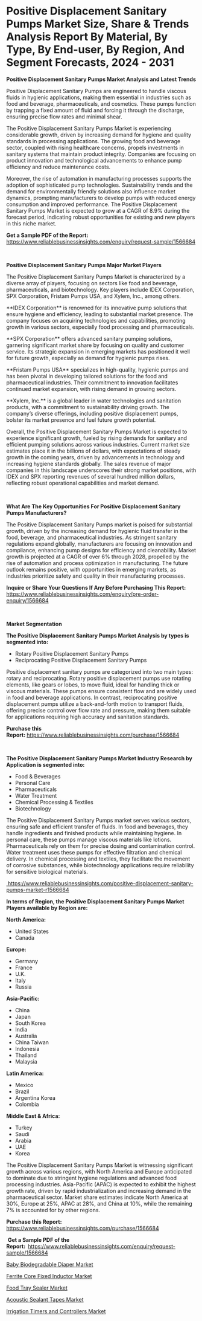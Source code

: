 <p><h1>Positive Displacement Sanitary Pumps Market Size, Share & Trends Analysis Report By Material, By Type, By End-user, By Region, And Segment Forecasts, 2024 - 2031</h1></p><p><strong>Positive Displacement Sanitary Pumps Market Analysis and Latest Trends</strong></p>
<p><p>Positive Displacement Sanitary Pumps are engineered to handle viscous fluids in hygienic applications, making them essential in industries such as food and beverage, pharmaceuticals, and cosmetics. These pumps function by trapping a fixed amount of fluid and forcing it through the discharge, ensuring precise flow rates and minimal shear.</p><p>The Positive Displacement Sanitary Pumps Market is experiencing considerable growth, driven by increasing demand for hygiene and quality standards in processing applications. The growing food and beverage sector, coupled with rising healthcare concerns, propels investments in sanitary systems that maintain product integrity. Companies are focusing on product innovation and technological advancements to enhance pump efficiency and reduce maintenance costs.</p><p>Moreover, the rise of automation in manufacturing processes supports the adoption of sophisticated pump technologies. Sustainability trends and the demand for environmentally friendly solutions also influence market dynamics, prompting manufacturers to develop pumps with reduced energy consumption and improved performance. The Positive Displacement Sanitary Pumps Market is expected to grow at a CAGR of 8.9% during the forecast period, indicating robust opportunities for existing and new players in this niche market.</p></p>
<p><strong>Get a Sample PDF of the Report:&nbsp;</strong> <a href="https://www.reliablebusinessinsights.com/enquiry/request-sample/1566684?utm_campaign=1135&utm_medium=2&utm_source=Github&utm_content=ia&utm_term=11102024&utm_id=positive-displacement-sanitary-pumps">https://www.reliablebusinessinsights.com/enquiry/request-sample/1566684</a></p>
<p>&nbsp;</p>
<p><strong>Positive Displacement Sanitary Pumps Major Market Players</strong></p>
<p><p>The Positive Displacement Sanitary Pumps Market is characterized by a diverse array of players, focusing on sectors like food and beverage, pharmaceuticals, and biotechnology. Key players include IDEX Corporation, SPX Corporation, Fristam Pumps USA, and Xylem, Inc., among others. </p><p>**IDEX Corporation** is renowned for its innovative pump solutions that ensure hygiene and efficiency, leading to substantial market presence. The company focuses on acquiring technologies and capabilities, promoting growth in various sectors, especially food processing and pharmaceuticals.</p><p>**SPX Corporation** offers advanced sanitary pumping solutions, garnering significant market share by focusing on quality and customer service. Its strategic expansion in emerging markets has positioned it well for future growth, especially as demand for hygienic pumps rises.</p><p>**Fristam Pumps USA** specializes in high-quality, hygienic pumps and has been pivotal in developing tailored solutions for the food and pharmaceutical industries. Their commitment to innovation facilitates continued market expansion, with rising demand in growing sectors.</p><p>**Xylem, Inc.** is a global leader in water technologies and sanitation products, with a commitment to sustainability driving growth. The company’s diverse offerings, including positive displacement pumps, bolster its market presence and fuel future growth potential.</p><p>Overall, the Positive Displacement Sanitary Pumps Market is expected to experience significant growth, fueled by rising demands for sanitary and efficient pumping solutions across various industries. Current market size estimates place it in the billions of dollars, with expectations of steady growth in the coming years, driven by advancements in technology and increasing hygiene standards globally. The sales revenue of major companies in this landscape underscores their strong market positions, with IDEX and SPX reporting revenues of several hundred million dollars, reflecting robust operational capabilities and market demand.</p></p>
<p>&nbsp;</p>
<p><strong>What Are The Key Opportunities For Positive Displacement Sanitary Pumps Manufacturers?</strong></p>
<p><p>The Positive Displacement Sanitary Pumps market is poised for substantial growth, driven by the increasing demand for hygienic fluid transfer in the food, beverage, and pharmaceutical industries. As stringent sanitary regulations expand globally, manufacturers are focusing on innovation and compliance, enhancing pump designs for efficiency and cleanability. Market growth is projected at a CAGR of over 6% through 2028, propelled by the rise of automation and process optimization in manufacturing. The future outlook remains positive, with opportunities in emerging markets, as industries prioritize safety and quality in their manufacturing processes.</p></p>
<p><strong>Inquire or Share Your Questions If Any Before Purchasing This Report:</strong> <a href="https://www.reliablebusinessinsights.com/enquiry/pre-order-enquiry/1566684?utm_campaign=1135&utm_medium=2&utm_source=Github&utm_content=ia&utm_term=11102024&utm_id=positive-displacement-sanitary-pumps">https://www.reliablebusinessinsights.com/enquiry/pre-order-enquiry/1566684</a></p>
<p>&nbsp;</p>
<p><strong>Market Segmentation</strong></p>
<p><strong>The Positive Displacement Sanitary Pumps Market Analysis by types is segmented into:</strong></p>
<p><ul><li>Rotary Positive Displacement Sanitary Pumps</li><li>Reciprocating Positive Displacement Sanitary Pumps</li></ul></p>
<p><p>Positive displacement sanitary pumps are categorized into two main types: rotary and reciprocating. Rotary positive displacement pumps use rotating elements, like gears or lobes, to move fluid, ideal for handling thick or viscous materials. These pumps ensure consistent flow and are widely used in food and beverage applications. In contrast, reciprocating positive displacement pumps utilize a back-and-forth motion to transport fluids, offering precise control over flow rate and pressure, making them suitable for applications requiring high accuracy and sanitation standards.</p></p>
<p><strong>Purchase this Report:&nbsp;</strong><a href="https://www.reliablebusinessinsights.com/purchase/1566684?utm_campaign=1135&utm_medium=2&utm_source=Github&utm_content=ia&utm_term=11102024&utm_id=positive-displacement-sanitary-pumps">https://www.reliablebusinessinsights.com/purchase/1566684</a></p>
<p>&nbsp;</p>
<p><strong>The Positive Displacement Sanitary Pumps Market Industry Research by Application is segmented into:</strong></p>
<p><ul><li>Food & Beverages</li><li>Personal Care</li><li>Pharmaceuticals</li><li>Water Treatment</li><li>Chemical Processing & Textiles</li><li>Biotechnology</li></ul></p>
<p><p>The Positive Displacement Sanitary Pumps market serves various sectors, ensuring safe and efficient transfer of fluids. In food and beverages, they handle ingredients and finished products while maintaining hygiene. In personal care, these pumps manage viscous materials like lotions. Pharmaceuticals rely on them for precise dosing and contamination control. Water treatment uses these pumps for effective filtration and chemical delivery. In chemical processing and textiles, they facilitate the movement of corrosive substances, while biotechnology applications require reliability for sensitive biological materials.</p></p>
<p><a href="https://www.reliablebusinessinsights.com/positive-displacement-sanitary-pumps-market-r1566684?utm_campaign=1135&utm_medium=2&utm_source=Github&utm_content=ia&utm_term=11102024&utm_id=positive-displacement-sanitary-pumps">&nbsp;https://www.reliablebusinessinsights.com/positive-displacement-sanitary-pumps-market-r1566684</a></p>
<p><strong>In terms of Region, the Positive Displacement Sanitary Pumps Market Players available by Region are:</strong></p>
<p>
    <p> <strong> North America: </strong>
        <ul>
            <li>United States</li>
            <li>Canada</li>
        </ul>
        </p> 
    <p> <strong> Europe: </strong>
        <ul>
            <li>Germany</li>
            <li>France</li>
            <li>U.K.</li>
            <li>Italy</li>
            <li>Russia</li>
        </ul>
        </p> 
    <p> <strong> Asia-Pacific: </strong>
        <ul>
            <li>China</li>
            <li>Japan</li>
            <li>South Korea</li>
            <li>India</li>
            <li>Australia</li>
            <li>China Taiwan</li>
            <li>Indonesia</li>
            <li>Thailand</li>
            <li>Malaysia</li>
        </ul>
        </p> 
    <p> <strong> Latin America: </strong>
        <ul>
            <li>Mexico</li>
            <li>Brazil</li>
            <li>Argentina Korea</li>
            <li>Colombia</li>
        </ul>
        </p> 
    <p> <strong> Middle East & Africa: </strong>
        <ul>
            <li>Turkey</li>
            <li>Saudi</li>
            <li>Arabia</li>
            <li>UAE</li>
            <li>Korea</li>
        </ul>
    </p>
    </p>
<p><p>The Positive Displacement Sanitary Pumps Market is witnessing significant growth across various regions, with North America and Europe anticipated to dominate due to stringent hygiene regulations and advanced food processing industries. Asia-Pacific (APAC) is expected to exhibit the highest growth rate, driven by rapid industrialization and increasing demand in the pharmaceutical sector. Market share estimates indicate North America at 30%, Europe at 25%, APAC at 28%, and China at 10%, while the remaining 7% is accounted for by other regions.</p></p>
<p><strong>Purchase this Report: </strong><a href="https://www.reliablebusinessinsights.com/purchase/1566684?utm_campaign=1135&utm_medium=2&utm_source=Github&utm_content=ia&utm_term=11102024&utm_id=positive-displacement-sanitary-pumps">https://www.reliablebusinessinsights.com/purchase/1566684</a></p>
<p>&nbsp;<strong>Get a Sample PDF of the Report:&nbsp;&nbsp;</strong><a href="https://www.reliablebusinessinsights.com/enquiry/request-sample/1566684?utm_campaign=1135&utm_medium=2&utm_source=Github&utm_content=ia&utm_term=11102024&utm_id=positive-displacement-sanitary-pumps">https://www.reliablebusinessinsights.com/enquiry/request-sample/1566684</a></p>
<p><strong></strong></p>
<p><p><a href="https://www.linkedin.com/pulse/exploring-baby-biodegradable-diaper-market-dynamics-global-slype?utm_campaign=1135&utm_medium=2&utm_source=Github&utm_content=ia&utm_term=11102024&utm_id=positive-displacement-sanitary-pumps">Baby Biodegradable Diaper Market</a></p><p><a href="https://www.linkedin.com/pulse/ferrite-core-fixed-inductor-market-investigation-industry-bm0qe?utm_campaign=1135&utm_medium=2&utm_source=Github&utm_content=ia&utm_term=11102024&utm_id=positive-displacement-sanitary-pumps">Ferrite Core Fixed Inductor Market</a></p><p><a href="https://issuu.com/reportprime-2/docs/food-tray-sealer-market-size-2030.p_9adefc12ce4f38?utm_campaign=1135&utm_medium=2&utm_source=Github&utm_content=ia&utm_term=11102024&utm_id=positive-displacement-sanitary-pumps">Food Tray Sealer Market</a></p><p><a href="https://www.linkedin.com/pulse/acoustic-sealant-tapes-market-forecasts-trends-impact-analysis-efn7c?utm_campaign=1135&utm_medium=2&utm_source=Github&utm_content=ia&utm_term=11102024&utm_id=positive-displacement-sanitary-pumps">Acoustic Sealant Tapes Market</a></p><p><a href="https://issuu.com/reportprime-2/docs/irrigation-timers-and-controllers-m_f8cd9fa42062bd?utm_campaign=1135&utm_medium=2&utm_source=Github&utm_content=ia&utm_term=11102024&utm_id=positive-displacement-sanitary-pumps">Irrigation Timers and Controllers Market</a></p></p>